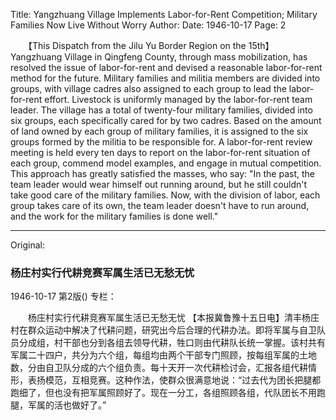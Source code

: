 Title: Yangzhuang Village Implements Labor-for-Rent Competition; Military Families Now Live Without Worry
Author:
Date: 1946-10-17
Page: 2
 
　　【This Dispatch from the Jilu Yu Border Region on the 15th】 Yangzhuang Village in Qingfeng County, through mass mobilization, has resolved the issue of labor-for-rent and devised a reasonable labor-for-rent method for the future. Military families and militia members are divided into groups, with village cadres also assigned to each group to lead the labor-for-rent effort. Livestock is uniformly managed by the labor-for-rent team leader. The village has a total of twenty-four military families, divided into six groups, each specifically cared for by two cadres. Based on the amount of land owned by each group of military families, it is assigned to the six groups formed by the militia to be responsible for. A labor-for-rent review meeting is held every ten days to report on the labor-for-rent situation of each group, commend model examples, and engage in mutual competition. This approach has greatly satisfied the masses, who say: "In the past, the team leader would wear himself out running around, but he still couldn't take good care of the military families. Now, with the division of labor, each group takes care of its own, the team leader doesn't have to run around, and the work for the military families is done well."



<hr /> 

Original: 


### 杨庄村实行代耕竞赛军属生活已无愁无忧

1946-10-17
第2版()
专栏：

　　杨庄村实行代耕竞赛军属生活已无愁无忧
    【本报冀鲁豫十五日电】清丰杨庄村在群众运动中解决了代耕问题，研究出今后合理的代耕办法。即将军属与自卫队员分成组，村干部也分到各组去领导代耕，牲口则由代耕队长统一掌握。该村共有军属二十四户，共分为六个组，每组均由两个干部专门照顾，按每组军属的土地数，分由自卫队分成的六个组负责。每十天开一次代耕检讨会，汇报各组代耕情形，表扬模范，互相竞赛。这种作法，使群众很满意地说：“过去代为团长把腿都跑细了，但也没有把军属照顾好了。现在一分工，各组照顾各组，代队团长不用跑腿，军属的活也做好了。”
